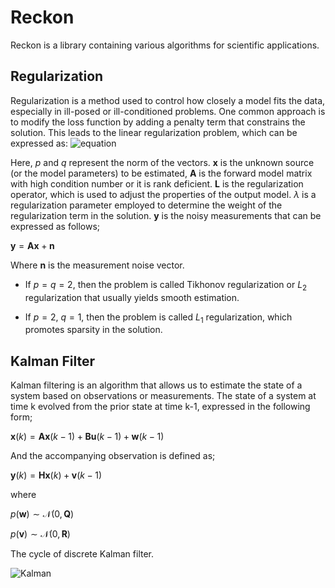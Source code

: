 # Reckon

Reckon is a library containing various algorithms for scientific applications.  


## Regularization

Regularization is a method used to control how closely a model fits the data, especially in ill-posed or ill-conditioned problems. One common approach is to modify the loss function by adding a penalty term that constrains the solution. This leads to the linear regularization problem, which can be expressed as:
![equation](https://github.com/ononak/SciTool/assets/17129016/e6623a28-9465-428a-9ea9-3986f7902d15)

<!-- $\min_{\mathbf{x} \in \mathbb{R}^{n}}\{\frac{1}{p}\|\mathbf{y} - \mathbf{A}\mathbf{x}\|_{p}^{p} + \frac{\lambda^{2}}{q}\|\mathbf{L}\mathbf{x}\|_{q}^{q}\} \quad \quad 0 < p,q \leq 2 \quad \mathbf{A} \in \mathbb{R}^{m \times n} \quad \mathbf{y} \in \mathbb{R}^{m} \quad \mathbf{L} : \mathbb{R}^{m} \rightarrow \mathbb{R}^{s}$ -->
  
Here, $p$ and $q$ represent the norm of the vectors. $\mathbf{x}$ is the unknown source (or the model parameters) to be estimated, $\mathbf{A}$ is the forward model matrix with high condition number or it is rank deficient. $\mathbf{L}$ is the regularization operator, which is used to adjust the properties of the output model. $\lambda$ is a regularization parameter employed to determine the weight of the regularization term in the solution. $\mathbf{y}$ is the noisy measurements that can be expressed as follows;

$\mathbf{y}= \mathbf{A}\mathbf{x} + \mathbf{n}$

Where $\mathbf{n}$ is the measurement noise vector.

- If $p = q = 2$, then the problem is called Tikhonov regularization or $L_{2}$ regularization that usually yields smooth estimation.

- If $p = 2$, $q = 1$, then the problem is called $L_{1}$ regularization, which promotes sparsity in the solution.

## Kalman Filter

Kalman filtering is an algorithm that allows us to estimate the state of a system based on observations or measurements.
The state of a system at time k evolved from the prior state at time k-1, expressed in the following form;

$\mathbf{x}(k)= \mathbf{A}\mathbf{x}(k-1) + \mathbf{B}\mathbf{u}(k-1) + \mathbf{w}(k-1)$

And the accompanying observation is defined as;

$\mathbf{y}(k)= \mathbf{H}\mathbf{x}(k) + \mathbf{v}(k-1)$

where

$p(\mathbf{w}) \sim \mathcal{N}(0,\mathbf{Q})$

$p(\mathbf{v}) \sim \mathcal{N}(0, \mathbf{R})$

The cycle of discrete Kalman filter.

![Kalman](https://github.com/ononak/SciTool/assets/17129016/3728fe3d-11d6-434f-bd87-504838daff51)
